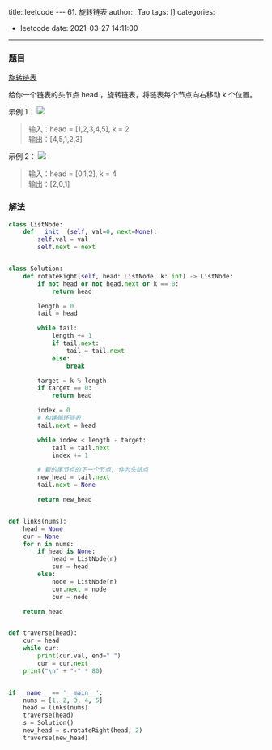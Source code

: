 title: leetcode --- 61. 旋转链表
author: _Tao
tags: []
categories:
  - leetcode
date: 2021-03-27 14:11:00
---


### 题目

[旋转链表](https://leetcode-cn.com/problems/rotate-list/)

给你一个链表的头节点 head ，旋转链表，将链表每个节点向右移动 k 个位置。

示例 1：
![](https://qxinhai.oss-cn-shenzhen.aliyuncs.com/hexo/20210327141215.png)
>输入：head = [1,2,3,4,5], k = 2 <br/>
输出：[4,5,1,2,3]

示例 2：
![](https://qxinhai.oss-cn-shenzhen.aliyuncs.com/hexo/20210327141255.png)
>输入：head = [0,1,2], k = 4 <br/>
输出：[2,0,1]


### 解法
```python
class ListNode:
    def __init__(self, val=0, next=None):
        self.val = val
        self.next = next


class Solution:
    def rotateRight(self, head: ListNode, k: int) -> ListNode:
        if not head or not head.next or k == 0:
            return head

        length = 0
        tail = head

        while tail:
            length += 1
            if tail.next:
                tail = tail.next
            else:
                break

        target = k % length
        if target == 0:
            return head

        index = 0
        # 构建循环链表
        tail.next = head

        while index < length - target:
            tail = tail.next
            index += 1

        # 新的尾节点的下一个节点, 作为头结点
        new_head = tail.next
        tail.next = None

        return new_head


def links(nums):
    head = None
    cur = None
    for n in nums:
        if head is None:
            head = ListNode(n)
            cur = head
        else:
            node = ListNode(n)
            cur.next = node
            cur = node

    return head


def traverse(head):
    cur = head
    while cur:
        print(cur.val, end=" ")
        cur = cur.next
    print("\n" + "-" * 80)


if __name__ == '__main__':
    nums = [1, 2, 3, 4, 5]
    head = links(nums)
    traverse(head)
    s = Solution()
    new_head = s.rotateRight(head, 2)
    traverse(new_head)

```